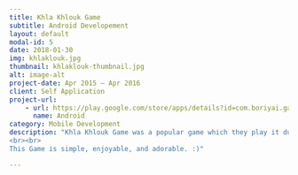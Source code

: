 ```yaml
---
title: Khla Khlouk Game
subtitle: Android Developement
layout: default
modal-id: 5
date: 2018-01-30
img: khlaklouk.jpg
thumbnail: khlaklouk-thumbnail.jpg
alt: image-alt
project-date: Apr 2015 – Apr 2016
client: Self Application
project-url: 
    - url: https://play.google.com/store/apps/details?id=com.boriyai.game.khlakhlouk
      name: Android
category: Mobile Development
description: "Khla Khlouk Game was a popular game which they play it during every vocations. And now, it comes to live again in your hands while it is developed by Young Cambodia developer. To know more, install and play it.
<br><br>
This Game is simple, enjoyable, and adorable. :)"

---
```

